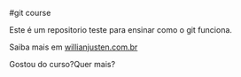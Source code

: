 #git course

Este é um repositorio teste para ensinar como o git funciona.

Saiba mais em [willianjusten.com.br](http://willianjusten.com.br)
 

Gostou do curso?Quer mais?


